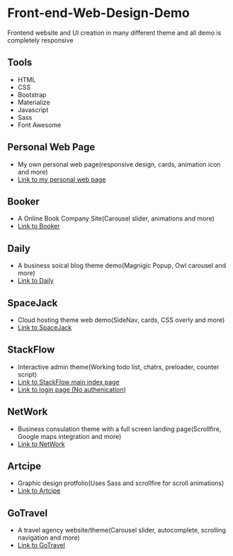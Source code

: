 # Front-end-Web-Design-Demo
Frontend website and UI creation in many different theme and all demo is completely responsive

## Tools
* HTML
* CSS
* Bootstrap
* Materialize
* Javascript
* Sass
* Font Awesome

## Personal Web Page
* My own personal web page(responsive design, cards, animation icon and more)
* [Link to my personal web page](https://www.cs.ryerson.ca/~h29tang/personWebPage.html)

## Booker
* A Online Book Company Site(Carousel slider, animations and more)
* [Link to Booker](https://www.cs.ryerson.ca/~h29tang/Booker/src/)

## Daily
* A business soical blog theme demo(Magnigic Popup, Owl carousel and more)
* [Link to Daily](https://www.cs.ryerson.ca/~h29tang/Daily/)


## SpaceJack
* Cloud hosting theme web demo(SideNav, cards, CSS overly and more)
* [Link to SpaceJack](https://www.cs.ryerson.ca/~h29tang/SpaceJack/index.html)


## StackFlow
* Interactive admin theme(Working todo list, chatrs, preloader, counter script)
* [Link to StackFlow main index page](https://www.cs.ryerson.ca/~h29tang/StackFlow/index.html)
* [Link to login page (No authenication)](https://www.cs.ryerson.ca/~h29tang/StackFlow/login.html)


## NetWork
* Business consulation theme with a full screen landing page(Scrollfire, Google maps integration and more)
* [Link to NetWork](https://www.cs.ryerson.ca/~h29tang/NetWork/)


## Artcipe
* Graphic design protfolio(Uses Sass and scrollfire for scroll animations)
* [Link to Artcipe](https://www.cs.ryerson.ca/~h29tang/Artcipe/)


## GoTravel
* A travel agency website/theme(Carousel slider, autocomplete, scrolling navigation and more)
* [Link to GoTravel](https://www.cs.ryerson.ca/~h29tang/GoTravel/index.html)
